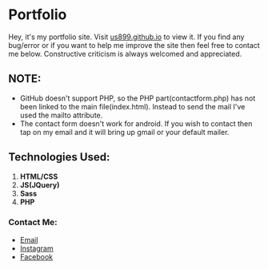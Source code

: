 # Portfolio
Hey, it's my portfolio site. Visit [us899.github.io](https://us899.github.io) to view it. If you find any bug/error or if you want to help me improve the site then feel free to contact me below. Constructive criticism is always welcomed and appreciated.

## NOTE:
* GitHub doesn't support PHP, so the PHP part(contactform.php) has not been linked to the main file(index.html). Instead to send the mail I've used the mailto attribute.
* The contact form doesn't work for android. If you wish to contact then tap on my email and it will bring up gmail or your default mailer.

## Technologies Used:
1. **HTML/CSS**
2. **JS(JQuery)**
3. **Sass**
4. **PHP**
### Contact Me:
* [Email](mailto:utsavsingh899@gmail.com)
* [Instagram](https://www.instagram.com/us_codes/)
* [Facebook](https://www.facebook.com/utsav.singh.581)
